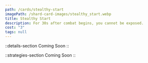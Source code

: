 ```yaml
---
path: /cards/stealthy-start
imagePath: /shard-card-images/stealthy_start.webp
title: Stealthy Start
description: For 30s after combat begins, you cannot be exposed.
cost: "3"
tags: null
---
```


::details-section
Coming Soon
::

::strategies-section
Coming Soon
::
